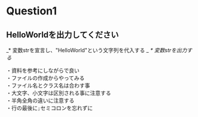 # Question1

## HelloWorldを出力してください

_* 変数strを宣言し、"HelloWorld"という文字列を代入する  _
_* 変数strを出力する_

・資料を参考にしながらで良い  
・ファイルの作成からやってみる  
・ファイル名とクラス名は合わす事  
・大文字、小文字は区別される事に注意する  
・半角全角の違いに注意する  
・行の最後に`;`セミコロンを忘れずに
